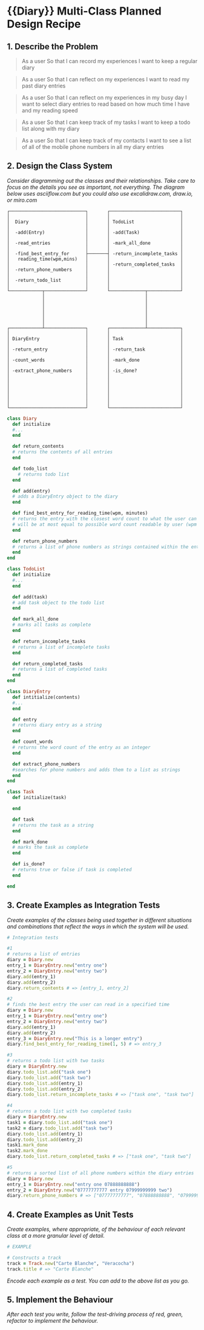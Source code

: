 # {{Diary}} Multi-Class Planned Design Recipe

## 1. Describe the Problem

>As a user
>So that I can record my experiences
>I want to keep a regular diary

>As a user
>So that I can reflect on my experiences
>I want to read my past diary entries

>As a user
>So that I can reflect on my experiences in my busy day
>I want to select diary entries to read based on how much time I have and my reading speed

>As a user
>So that I can keep track of my tasks
>I want to keep a todo list along with my diary

>As a user
>So that I can keep track of my contacts
>I want to see a list of all of the mobile phone numbers in all my diary entries

## 2. Design the Class System

_Consider diagramming out the classes and their relationships. Take care to
focus on the details you see as important, not everything. The diagram below
uses asciiflow.com but you could also use excalidraw.com, draw.io, or miro.com_

```
┌────────────────────────────┐       ┌──────────────────────────┐
│                            │       │                          │
│  Diary                     │       │ TodoList                 │
│                            │       │                          │
│  -add(Entry)               │       │ -add(Task)               │
│                            │       │                          │
│  -read_entries             │       │ -mark_all_done           │
│                            │       │                          │
│  -find_best_entry_for      ├───────┤ -return_incomplete_tasks │
│   reading_time(wpm,mins)   │       │                          │
│                            │       │ -return_completed_tasks  │
│  -return_phone_numbers     │       │                          │
│                            │       │                          │
│  -return_todo_list         │       │                          │
│                            │       │                          │
└────────────┬───────────────┘       └─────────────┬────────────┘
             │                                     │
             │                                     │
             │                                     │
             │                                     │
             │                                     │
             │                                     │
┌────────────┴───────────────┐       ┌─────────────┴────────────┐
│                            │       │                          │
│ DiaryEntry                 │       │ Task                     │
│                            │       │                          │
│ -return_entry              │       │ -return_task             │
│                            │       │                          │
│ -count_words               │       │ -mark_done               │
│                            │       │                          │
│ -extract_phone_numbers     │       │ -is_done?                │
│                            │       │                          │
│                            │       │                          │
│                            │       │                          │
│                            │       │                          │
│                            │       │                          │
│                            │       │                          │
└────────────────────────────┘       └──────────────────────────┘
```

```ruby
class Diary
  def initialize
  #...
  end

  def return_contents
  # returns the contents of all entries
  end

  def todo_list
    # returns todo list
  end

  def add(entry)
  # adds a DiaryEntry object to the diary
  end

  def find_best_entry_for_reading_time(wpm, minutes)
  # returns the entry with the closest word count to what the user can read
  # will be at most equal to possible word count readable by user (wpm * minutes)
  end

  def return_phone_numbers
  # returns a list of phone numbers as strings contained within the entry list
  end
end

class TodoList
  def initialize
  #...
  end

  def add(task)
  # add task object to the todo list
  end

  def mark_all_done
  # marks all tasks as complete
  end

  def return_incomplete_tasks
  # returns a list of incomplete tasks
  end

  def return_completed_tasks
  # returns a list of completed tasks
  end
end

class DiaryEntry
  def intitialize(contents)
  #...
  end

  def entry
  # returns diary entry as a string
  end

  def count_words
  # returns the word count of the entry as an integer
  end

  def extract_phone_numbers
  #searches for phone numbers and adds them to a list as strings
  end
end

class Task
  def initialize(task)

  end

  def task
  # returns the task as a string
  end

  def mark_done
  # marks the task as complete
  end

  def is_done?
  # returns true or false if task is completed
  end

end

```

## 3. Create Examples as Integration Tests

_Create examples of the classes being used together in different situations and
combinations that reflect the ways in which the system will be used._

```ruby
# Integration tests

#1 
# returns a list of entries
diary = Diary.new 
entry_1 = DiaryEntry.new("entry one")
entry_2 = DiaryEntry.new("entry two")
diary.add(entry_1)
diary.add(entry_2)
diary.return_contents # => [entry_1, entry_2]

#2
# finds the best entry the user can read in a specified time
diary = Diary.new 
entry_1 = DiaryEntry.new("entry one")
entry_2 = DiaryEntry.new("entry two")
diary.add(entry_1)
diary.add(entry_2)
entry_3 = DiaryEntry.new("This is a longer entry")
diary.find_best_entry_for_reading_time(1, 5) # => entry_3

#3 
# returns a todo list with two tasks
diary = DiaryEntry.new
diary.todo_list.add("task one")
diary.todo_list.add("task two")
diary.todo_list.add(entry_1)
diary.todo_list.add(entry_2)
diary.todo_list.return_incomplete_tasks # => ["task one", "task two"]

#4
# returns a todo list with two completed tasks
diary = DiaryEntry.new
task1 = diary.todo_list.add("task one")
task2 = diary.todo_list.add("task two")
diary.todo_list.add(entry_1)
diary.todo_list.add(entry_2)
task1.mark_done
task2.mark_done
diary.todo_list.return_completed_tasks # => ["task one", "task two"]

#5
# returns a sorted list of all phone numbers within the diary entries
diary = Diary.new
entry_1 = DiaryEntry.new("entry one 07888888888")
entry_2 = DiaryEntry.new("07777777777 entry 07999999999 two")
diary.return_phone_numbers # => ["07777777777", "07888888888", "07999999999"]

```

## 4. Create Examples as Unit Tests

_Create examples, where appropriate, of the behaviour of each relevant class at
a more granular level of detail._

```ruby
# EXAMPLE

# Constructs a track
track = Track.new("Carte Blanche", "Veracocha")
track.title # => "Carte Blanche"
```

_Encode each example as a test. You can add to the above list as you go._

## 5. Implement the Behaviour

_After each test you write, follow the test-driving process of red, green,
refactor to implement the behaviour._


